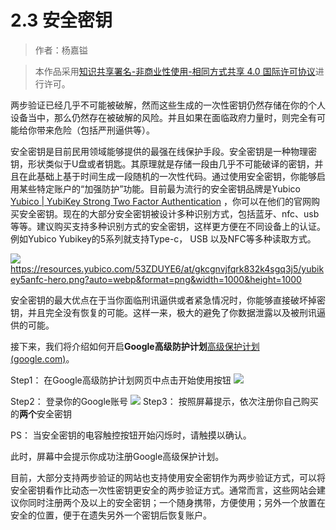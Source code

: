 # 2.3 安全密钥

> 作者：杨嘉镒

>本作品采用<a rel="license" href="http://creativecommons.org/licenses/by-nc-sa/4.0/">知识共享署名-非商业性使用-相同方式共享 4.0 国际许可协议</a>进行许可。

两步验证已经几乎不可能被破解，然而这些生成的一次性密钥仍然存储在你的个人设备当中，那么仍然存在被破解的风险。并且如果在面临政府力量时，则完全有可能给你带来危险（包括严刑逼供等）。

安全密钥是目前民用领域能够提供的最强在线保护手段。安全密钥是一种物理密钥，形状类似于U盘或者钥匙。其原理就是存储一段由几乎不可能破译的密钥，并且在此基础上基于时间生成一段随机的一次性代码。通过使用安全密钥，你能够启用某些特定账户的“加强防护”功能。目前最为流行的安全密钥品牌是Yubico [Yubico | YubiKey Strong Two Factor Authentication](https://www.yubico.com/) ，你可以在他们的官网购买安全密钥。现在的大部分安全密钥被设计多种识别方式，包括蓝牙、nfc、usb等等。建议购买支持多种识别方式的安全密钥，这样更方便在不同设备上的认证。例如Yubico Yubikey的5系列就支持Type-c， USB 以及NFC等多种读取方式。


![](安全上网手册/Image/yubikey5anfc-hero.png)
https://resources.yubico.com/53ZDUYE6/at/gkcgnvjfqrk832k4sgq3j5/yubikey5anfc-hero.png?auto=webp&format=png&width=1000&height=1000

安全密钥的最大优点在于当你面临刑讯逼供或者紧急情况时，你能够直接破坏掉密钥，并且完全没有恢复的可能。这样一来，极大的避免了你数据泄露以及被刑讯逼供的可能。

接下来，我们将介绍如何开启**Google高级防护计划**[高级保护计划 (google.com)](https://landing.google.com/intl/zh-CN/advancedprotection/)。

Step1： 在Google高级防护计划网页中点击开始使用按钮
![](安全上网手册/Image/Google%20website.png)

Step2： 登录你的Google账号
![](安全上网手册/Image/Google%20login.png)
Step3： 按照屏幕提示，依次注册你自己购买的**两个**安全密钥


PS： 当安全密钥的电容触控按钮开始闪烁时，请触摸以确认。

此时，屏幕中会提示你成功注册Google高级保护计划。

目前，大部分支持两步验证的网站也支持使用安全密钥作为两步验证方式，可以将安全密钥看作比动态一次性密钥更安全的两步验证方式。通常而言，这些网站会建议你同时注册两个及以上的安全密钥；一个随身携带，方便使用；另外一个放置在安全的位置，便于在遗失另外一个密钥后恢复账户。



